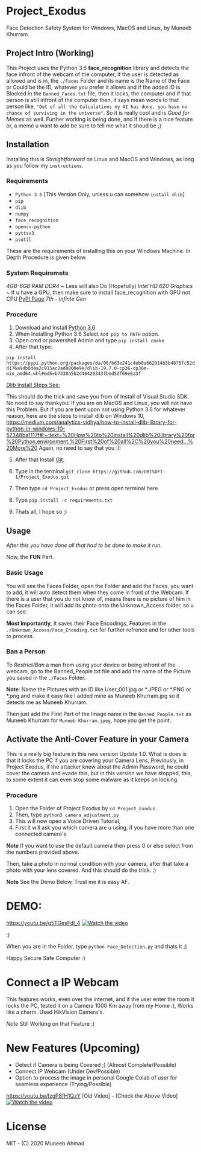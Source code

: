 # Project_Exodus
Face Detection Safety System for Windows, MacOS and Linux, by Muneeb Khurram.

## Project Intro (Working)

This Project uses the Python 3.6 **face_recognition** library and detects the face infront of the webcam of the computer, if the user is detected as allowed and is in,
the `./Faces` Folder and its name is the Name of the Face or Could be the ID, whatever you prefer it allows and if the added ID is Blocked in the `Banned_Faces.txt` file,
then it locks, the computer and if that person is still infront of the computer then, it says mean words to that person like, `"Out of all the Calculations my AI has done,
you have no chance of surviving in the universe"`. So it is really cool and is *Good for Memes* as well. Further working is being done, and if there is a nice feature or,
a meme u want to add be sure to tell me what it shoud be ;)


## Installation
Installing this is *Straightforward* on Linux and MacOS and Windows, as long as you follow my `instructions`.

### Requirements

- `Python 3.6` [This Version Only, unless u can somehow `install dlib`]
- `pip`
- `dlib`
- `numpy`
- `face_recognition`
- `opencv-python`
- `pyttsx3`
- `psutil`

These are the requirements of installing this on your Windows Machine. In Depth Procedure is given below.

### System Requiremets

*4GB-6GB RAM DDR4* ~ Less will also Do (Hopefully)
*Intel HD 620 Graphics* ~ If u have a GPU, then make sure to install face_recognition with GPU not CPU [PyPI Page](https://pypi.org/project/face-recognition/)
*7th - Infinte Gen*

### Procedure

1. Download and Install [Python 3.6](https://www.python.org/downloads/release/python-360/)
2. When Installing Python 3.6 Select `Add pip to PATH` option.
3. Open cmd or powershell Admin and type `pip install cmake`
4. After that type:

`pip install https://pypi.python.org/packages/da/06/bd3e241c4eb0a662914b3b4875fc52dd176a9db0d4a2c915ac2ad8800e9e/dlib-19.7.0-cp36-cp36m-win_amd64.whl#md5=b7330a5b2d46420343fbed5df69e6a3f`

[Dlib Install Steps See:](https://stackoverflow.com/questions/41912372/dlib-installation-on-windows-10)

This should do the trick and save you from of Install of Visual Studio SDK. No need to say thankyou!
If you are on MacOS and Linux, you will not have this Problem. But if you are bent upon not using Python 3.6
for whatever reason, here are the steps to install dlib on Windows 10, https://medium.com/analytics-vidhya/how-to-install-dlib-library-for-python-in-windows-10-57348ba1117f#:~:text=%20How%20to%20install%20dlib%20library%20for%20Python,environment.%20First%20of%20all%2C%20you%20need...%20More%20 
Again, no need to say that you :)!

5. After that Install [Git](https://git-scm.com/).

6. Type in the terminal `git clone https://github.com/UBISOFT-1/Project_Exodus.git`

7. Then type `cd Project_Exodus` or press open terminal here.

8. Type `pip install -r requirements.txt`

9. Thats all, I hope so ;)

## Usage

*After this you have done all that had to be done to make it run.*

Now, the **FUN** Part.

### Basic Usage
You will see the Faces Folder, open the Folder and add the Faces, you want to add, it will auto detect them when they come in front of the Webcam.
If there is a user that you do not know of, means there is no picture of him in the Faces Folder, it will add its photo onto the Unknown_Access folder, so u can see.

**Most Importantly**, It saves their Face Encodings, Features in the `./Unknown_Access/Face_Encoding.txt` for further refrence and for other tools to process.

### Ban a Person

To *Restrict/Ban* a man from using your device or being infront of the webcam, go to the Banned_People.txt file and add the name of the Picture you saved in the `./Faces` Folder.

**Note**: Name the Pictures with an ID like User_001.jpg or *.JPEG or *.PNG or *.png and make it easy like I added mine as Muneeb Khurram.jpg so it detects me as Muneeb Khurram.

Then just add the First Part of the Image name in the `Banned_People.txt` as Muneeb Khurram for `Muneeb Khurram.jpeg`, hope you get the point.

## Activate the Anti-Cover Feature in your Camera

This is a really big feature in this new version Update 1.0. What is does is that it locks the PC if you are covering your Camera Lens,
Previously, in Project Exodus, if the attacker knew about the Admin Password, he could cover the camera and evade this, but in this version
we have stopped, this, to some extent it can even stop some malware as it keeps on locking. 

### Procedure 

1) Open the Folder of Project Exodus by `cd Project_Exodus`
2) Then, type `python3 camera_adjustment.py`
3) This will now open a Voice Driven Tutorial,
4) First it will ask you which camera are u using, if you have more than one connected camera's

**Note** If you want to use the default camera then press 0 or else select from the numbers provided above.
 
 Then, take a photo in normal condition with your camera, after that take a photo with your lens
 covered. And this should do the trick. :)
 
 **Note** See the Demo Below, Trust me it is easy AF.
   

# DEMO:
https://youtu.be/g5TGesFdI_4
[![Watch the video](https://img.youtube.com/vi/g5TGesFdI_4/maxresdefault.jpg)](https://youtu.be/g5TGesFdI_4)

:)

When you are in the Folder, type `python Face_Detection.py` and thats it ;)

Happy Secure Safe Computer :)
# Connect a IP Webcam

This features works, even over the internet, and if the user enter the room it locks the PC, tested it on a Camera 1000 Km
away from my Home :), Works like a charm. Used HikVision Camera's.

*Note*
Still Working on that Feature :)

# New Features (Upcoming)
- Detect if Camera is being Covered ;) (Almost Complete/Possible)
- Connect IP Webcam (Under Dev/Possible)
- Option to process the image in personal Google Colab of user for seamless experience (Trying/Possible)

https://youtu.be/IzgP8fH1QzY
[Old Video] - [Check the Above Video]
[![Watch the video](https://img.youtube.com/vi/53zBcWRqG1E/maxresdefault.jpg)](https://youtu.be/53zBcWRqG1E)

# License
MIT - (C) 2020 Muneeb Ahmad



